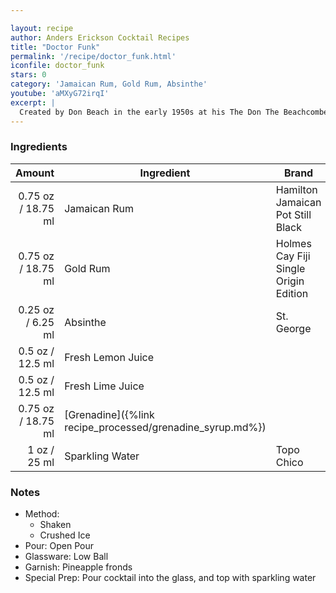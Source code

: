 ```yaml
---

layout: recipe
author: Anders Erickson Cocktail Recipes
title: "Doctor Funk"
permalink: '/recipe/doctor_funk.html'
iconfile: doctor_funk
stars: 0
category: 'Jamaican Rum, Gold Rum, Absinthe'
youtube: 'aMXyG72irqI'
excerpt: |
  Created by Don Beach in the early 1950s at his The Don The Beachcomber restaurant in Palm Springs, this drink is named after Doctor Bernard Funk who was Robert Louis Stevenson's physician in Samoa. The good doctor is said to have concocted and prescribed an absinthe laced limeade so inspiring this cocktail.
---
```


### Ingredients

|  Amount | Ingredient                                      | Brand                                 |
| ------: | ----------------------------------------------- | ------------------------------------- |
| 0.75 oz / 18.75 ml | Jamaican Rum                                    | Hamilton Jamaican Pot Still Black     |
| 0.75 oz / 18.75 ml | Gold Rum                                        | Holmes Cay Fiji Single Origin Edition |
| 0.25 oz / 6.25 ml | Absinthe                                        | St. George                            |
|  0.5 oz / 12.5 ml | Fresh Lemon Juice                               |
|  0.5 oz / 12.5 ml | Fresh Lime Juice                                |
| 0.75 oz / 18.75 ml | [Grenadine]({%link recipe_processed/grenadine_syrup.md%}) |
|    1 oz / 25 ml | Sparkling Water                                 | Topo Chico                            |

### Notes

- Method:
  - Shaken
  - Crushed Ice
- Pour: Open Pour
- Glassware: Low Ball
- Garnish: Pineapple fronds
- Special Prep: Pour cocktail into the glass, and top with sparkling water
